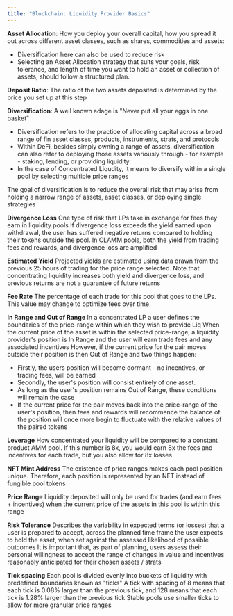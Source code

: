 ```yaml
---
title: "Blockchain: Liquidity Provider Basics"
---
```



**Asset Allocation**: How you deploy your overall capital, how you spread it out across different asset classes, such as shares, commodities and assets: 
- Diversification here can also be used to reduce risk
- Selecting an Asset Allocation strategy that suits your goals, risk tolerance, and length of time you want to hold an asset or collection of assets, should follow a structured plan. 

**Deposit Ratio**: The ratio of the two assets deposited is determined by the price you set up at this step

**Diversification**: A well known adage is "Never put all your eggs in one basket"
- Diversification refers to the practice of allocating capital across a broad range of fin asset classes, products, instruments, strats, and protocols
- Within DeFi, besides simply owning a range of assets, diversification can also refer to deploying those assets variously through - for example - staking, lending, or providing liquidity
- In the case of Concentrated Liqudity, it means to diversify within a single pool by selecting multiple price ranges

The goal of diversification is to reduce the overall risk that may arise from holding a narrow range of assets, asset classes, or deploying single strategies

**Divergence Loss**
One type of risk that LPs take in exchange for fees they earn in liquidity pools
If divergence loss exceeds the yield earned upon withdrawal, the user has suffered negative returns compared to holding their tokens outside the pool. 
In CLAMM pools, both the yield from trading fees and rewards, and divergence loss are amplified 

**Estimated Yield**
Projected yields are estimated using data drawn from the previous 25 hours of trading for the price range selected. Note that concentrating liquidity increases both yield and divergence loss, and previous returns are not a guarantee of future returns

**Fee Rate**
The percentage of each trade for this pool that goes to the LPs. This value may change to optimize fees over time

**In Range and Out of Range**
In a concentrated LP a user defines the boundaries of the price-range within which they wish to provide Liq
When the current price of the asset is within the selected price-range, a liquidity provider's position is In Range and the user will earn trade fees and any associated incentives
However, if the current price for the pair moves outside their position is then Out of Range and two things happen:
- Firstly, the users position will become dormant - no incentives, or trading fees, will be earned
- Secondly, the user's position will consist entirely of one asset.
- As long as the user's position remains Out of Range, these conditions will remain the case
-  If the current price for the pair moves back into the price-range of the user's position, then fees and rewards will recommence the balance of the position will once more begin to fluctuate with the relative values of the paired tokens

**Leverage** 
How concentrated your liquidity will be compared to a constant product AMM pool. If this number is 8x, you would earn 8x the fees and incentives for each trade, but you also allow for 8x losses

**NFT Mint Address**
The existence of price ranges makes each pool position unique. Therefore, each position is represented by an NFT instead of fungible pool tokens

**Price Range** 
Liquidity deposited will only be used for trades (and earn fees + incentives) when the current price of the assets in this pool is within this range

**Risk Tolerance** 
Describes the variability in expected terms (or losses) that a user is prepared to accept, across the planned time frame the user expects to hold the asset, when set against the assessed likelihood of possible outcomes
It is important that, as part of planning, users assess their personal willingness to accept the range of changes in value and incentives reasonably anticipated for their chosen assets / strats

**Tick spacing**
Each pool is divided evenly into buckets of liquidity with predefined boundaries known as "ticks"
A tick with spacing of 8 means that each tick is 0.08% larger than the previous tick, and 128 means that each tick is 1.28% larger than the previous tick
Stable pools use smaller ticks to allow for more granular price ranges



